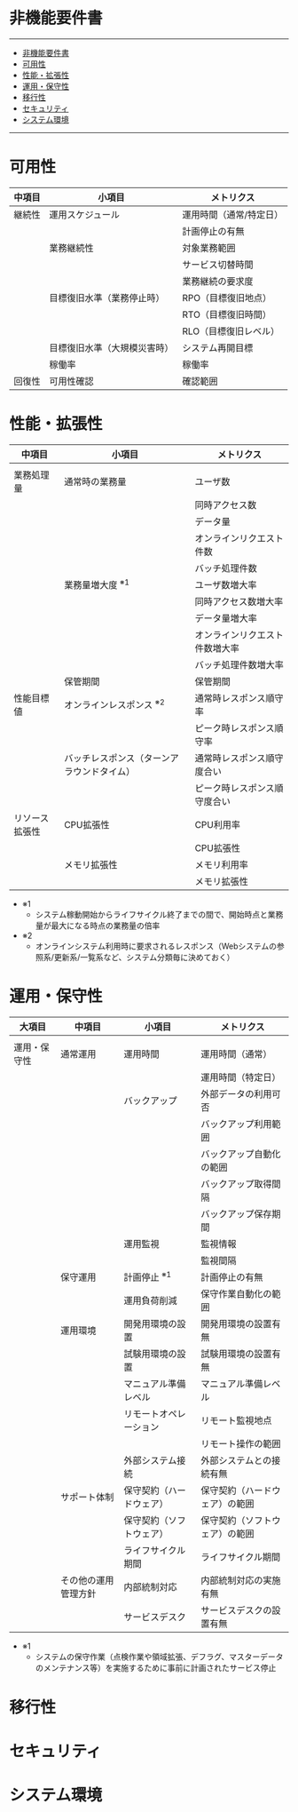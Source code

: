 # 非機能要件書
<a id="markdown-%E9%9D%9E%E6%A9%9F%E8%83%BD%E8%A6%81%E4%BB%B6%E6%9B%B8" name="%E9%9D%9E%E6%A9%9F%E8%83%BD%E8%A6%81%E4%BB%B6%E6%9B%B8"></a>

---

<!-- TOC -->

- [非機能要件書](#%E9%9D%9E%E6%A9%9F%E8%83%BD%E8%A6%81%E4%BB%B6%E6%9B%B8)
- [可用性](#%E5%8F%AF%E7%94%A8%E6%80%A7)
- [性能・拡張性](#%E6%80%A7%E8%83%BD%E3%83%BB%E6%8B%A1%E5%BC%B5%E6%80%A7)
- [運用・保守性](#%E9%81%8B%E7%94%A8%E3%83%BB%E4%BF%9D%E5%AE%88%E6%80%A7)
- [移行性](#%E7%A7%BB%E8%A1%8C%E6%80%A7)
- [セキュリティ](#%E3%82%BB%E3%82%AD%E3%83%A5%E3%83%AA%E3%83%86%E3%82%A3)
- [システム環境](#%E3%82%B7%E3%82%B9%E3%83%86%E3%83%A0%E7%92%B0%E5%A2%83)

<!-- /TOC -->

---

# 可用性
<a id="markdown-%E5%8F%AF%E7%94%A8%E6%80%A7" name="%E5%8F%AF%E7%94%A8%E6%80%A7"></a>

| 中項目 | 小項目                       | メトリクス              |
| ------ | ---------------------------- | ----------------------- |
| 継続性 | 運用スケジュール             | 運用時間（通常/特定日） |
|        |                              | 計画停止の有無          |
|        | 業務継続性                   | 対象業務範囲            |
|        |                              | サービス切替時間        |
|        |                              | 業務継続の要求度        |
|        | 目標復旧水準（業務停止時）   | RPO（目標復旧地点）     |
|        |                              | RTO（目標復旧時間）     |
|        |                              | RLO（目標復旧レベル）   |
|        | 目標復旧水準（大規模災害時） | システム再開目標        |
|        | 稼働率                       | 稼働率                  |
| 回復性 | 可用性確認                   | 確認範囲                |

# 性能・拡張性
<a id="markdown-%E6%80%A7%E8%83%BD%E3%83%BB%E6%8B%A1%E5%BC%B5%E6%80%A7" name="%E6%80%A7%E8%83%BD%E3%83%BB%E6%8B%A1%E5%BC%B5%E6%80%A7"></a>

| 中項目         | 小項目                                     | メトリクス                     |
| -------------- | ------------------------------------------ | ------------------------------ |
|                |                                            |                                |
| 業務処理量     | 通常時の業務量                             | ユーザ数                       |
|                |                                            | 同時アクセス数                 |
|                |                                            | データ量                       |
|                |                                            | オンラインリクエスト件数       |
|                |                                            | バッチ処理件数                 |
|                | 業務量増大度 <sup>※1</sup>                 | ユーザ数増大率                 |
|                |                                            | 同時アクセス数増大率           |
|                |                                            | データ量増大率                 |
|                |                                            | オンラインリクエスト件数増大率 |
|                |                                            | バッチ処理件数増大率           |
|                | 保管期間                                   | 保管期間                       |
| 性能目標値     | オンラインレスポンス <sup>※2</sup>         | 通常時レスポンス順守率         |
|                |                                            | ピーク時レスポンス順守率       |
|                | バッチレスポンス（ターンアラウンドタイム） | 通常時レスポンス順守度合い     |
|                |                                            | ピーク時レスポンス順守度合い   |
| リソース拡張性 | CPU拡張性                                  | CPU利用率                      |
|                |                                            | CPU拡張性                      |
|                | メモリ拡張性                               | メモリ利用率                   |
|                |                                            | メモリ拡張性                   |

- ※1
  -  システム稼動開始からライフサイクル終了までの間で、開始時点と業務量が最大になる時点の業務量の倍率
- ※2
  - オンラインシステム利用時に要求されるレスポンス（Webシステムの参照系/更新系/一覧系など、システム分類毎に決めておく）

# 運用・保守性
<a id="markdown-%E9%81%8B%E7%94%A8%E3%83%BB%E4%BF%9D%E5%AE%88%E6%80%A7" name="%E9%81%8B%E7%94%A8%E3%83%BB%E4%BF%9D%E5%AE%88%E6%80%A7"></a>

| 大項目       | 中項目               | 小項目                   | メトリクス                     |
| ------------ | -------------------- | ------------------------ | ------------------------------ |
|              |                      |                          |                                |
| 運用・保守性 | 通常運用             | 運用時間                 | 運用時間（通常）               |
|              |                      |                          | 運用時間（特定日）             |
|              |                      | バックアップ             | 外部データの利用可否           |
|              |                      |                          | バックアップ利用範囲           |
|              |                      |                          | バックアップ自動化の範囲       |
|              |                      |                          | バックアップ取得間隔           |
|              |                      |                          | バックアップ保存期間           |
|              |                      | 運用監視                 | 監視情報                       |
|              |                      |                          | 監視間隔                       |
|              | 保守運用             | 計画停止 <sup>※1</sup>   | 計画停止の有無                 |
|              |                      | 運用負荷削減             | 保守作業自動化の範囲           |
|              | 運用環境             | 開発用環境の設置         | 開発用環境の設置有無           |
|              |                      | 試験用環境の設置         | 試験用環境の設置有無           |
|              |                      | マニュアル準備レベル     | マニュアル準備レベル           |
|              |                      | リモートオペレーション   | リモート監視地点               |
|              |                      |                          | リモート操作の範囲             |
|              |                      | 外部システム接続         | 外部システムとの接続有無       |
|              | サポート体制         | 保守契約（ハードウェア） | 保守契約（ハードウェア）の範囲 |
|              |                      | 保守契約（ソフトウェア） | 保守契約（ソフトウェア）の範囲 |
|              |                      | ライフサイクル期間       | ライフサイクル期間             |
|              | その他の運用管理方針 | 内部統制対応             | 内部統制対応の実施有無         |
|              |                      | サービスデスク           | サービスデスクの設置有無       |

- ※1
  - システムの保守作業（点検作業や領域拡張、デフラグ、マスターデータのメンテナンス等）を実施するために事前に計画されたサービス停止

# 移行性
<a id="markdown-%E7%A7%BB%E8%A1%8C%E6%80%A7" name="%E7%A7%BB%E8%A1%8C%E6%80%A7"></a>

# セキュリティ
<a id="markdown-%E3%82%BB%E3%82%AD%E3%83%A5%E3%83%AA%E3%83%86%E3%82%A3" name="%E3%82%BB%E3%82%AD%E3%83%A5%E3%83%AA%E3%83%86%E3%82%A3"></a>

# システム環境
<a id="markdown-%E3%82%B7%E3%82%B9%E3%83%86%E3%83%A0%E7%92%B0%E5%A2%83" name="%E3%82%B7%E3%82%B9%E3%83%86%E3%83%A0%E7%92%B0%E5%A2%83"></a>
